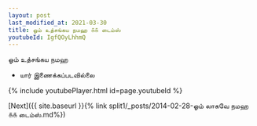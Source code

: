 ```yaml
---
layout: post
last_modified_at: 2021-03-30
title: ஓம் உத்சங்கய நமஹ ௧௧ டைம்ஸ்
youtubeId: IgfQOyLhhmQ
---
```

 
 
 ஓம் உத்சங்கய நமஹ  
 
 -  யார் இணைக்கப்படவில்லை 
 
  
 
  
 
 
 
 
 
 


{% include youtubePlayer.html id=page.youtubeId %}
 
[Next]({{ site.baseurl }}{% link  split1/_posts/2014-02-28-ஓம் லாகவே நமஹ ௧௧ டைம்ஸ்.md%})
 
